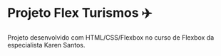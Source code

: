 # Projeto Flex Turismos :airplane:

Projeto desenvolvido com HTML/CSS/Flexbox no curso de Flexbox da especialista Karen Santos.


